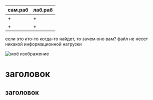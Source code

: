 |сам.раб|лаб.раб|
|---|---|
|+|+|
|+|+|

если это кто-то когда-то найдет, то зачем оно вам?
файл не несет никакой информационной нагрузки

![моё изображение](https://cs14.pikabu.ru/post_img/big/2023/07/12/5/168914475526724638.png)
# заголовок
## заголовок
